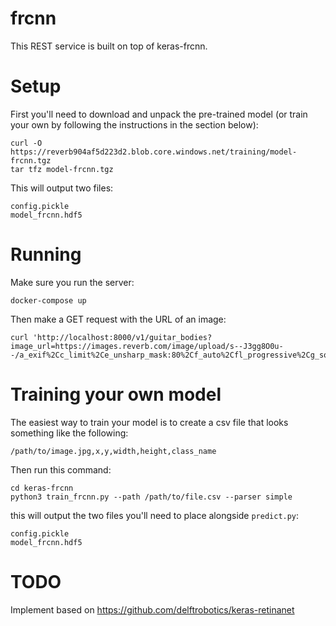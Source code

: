# frcnn
This REST service is built on top of keras-frcnn.

# Setup
First you'll need to download and unpack the pre-trained model (or train your
own by following the instructions in the section below):

```
curl -O https://reverb904af5d223d2.blob.core.windows.net/training/model-frcnn.tgz
tar tfz model-frcnn.tgz
```

This will output two files:

```
config.pickle
model_frcnn.hdf5
```

# Running
Make sure you run the server:

```
docker-compose up
```

Then make a GET request with the URL of an image:

```
curl 'http://localhost:8000/v1/guitar_bodies?image_url=https://images.reverb.com/image/upload/s--J3gg8O0u--/a_exif%2Cc_limit%2Ce_unsharp_mask:80%2Cf_auto%2Cfl_progressive%2Cg_south%2Ch_1600%2Cq_80%2Cw_1600/v1415395952/u0ftxwzelezloz7ygmfw.jpg'
```

# Training your own model
The easiest way to train your model is to create a csv file that looks something
like the following:

```
/path/to/image.jpg,x,y,width,height,class_name
```

Then run this command:

```
cd keras-frcnn
python3 train_frcnn.py --path /path/to/file.csv --parser simple
```

this will output the two files you'll need to place alongside `predict.py`:

```
config.pickle
model_frcnn.hdf5
```

# TODO
Implement based on https://github.com/delftrobotics/keras-retinanet

